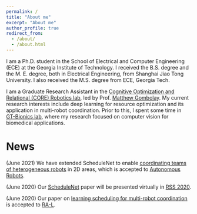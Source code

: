```yaml
---
permalink: /
title: "About me"
excerpt: "About me"
author_profile: true
redirect_from: 
  - /about/
  - /about.html
---
```


I am a Ph.D. student in the School of Electrical and Computer Engineering (ECE) at the Georgia Institute of Technology. I received the B.S. degree and the M. E. degree, both in Electrical Engineering, from Shanghai Jiao Tong University. I also received the M.S. degree from ECE, Georgia Tech. 

I am a Graduate Research Assistant in the [Cognitive Optimization and Relational (CORE) Robotics lab](https://core-robotics.gatech.edu), led by Prof. [Matthew Gombolay](https://core-robotics.gatech.edu/people/matthew-gombolay/). My current research interests include deep learning for resource optimization and its application in multi-robot coordination. Prior to this, I spent some time in [GT-Bionics lab](http://gtbionics.ece.gatech.edu/), where my research focused on computer vision for biomedical applications.

News
======
(June 2021) We have extended ScheduleNet to enable [coordinating teams of heterogeneous robots](https://cpb-us-w2.wpmucdn.com/sites.gatech.edu/dist/d/958/files/2021/07/AURO_RSS20_Preprint.pdf) in 2D areas, which is accepted to [Autonomous Robots](https://www.springer.com/journal/10514/).

(June 2020) Our [ScheduleNet](http://www.roboticsproceedings.org/rss16/p094.pdf) paper will be presented virtually in [RSS 2020](https://roboticsconference.org/).

(June 2020) Our paper on [learning scheduling for multi-robot coordination](https://phejohnwang.github.io/files/RAL20_robognn.pdf) is accepted to [RA-L](https://www.ieee-ras.org/publications/ra-l).
